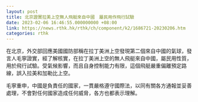 ```yaml
---
layout: post
title: 北京證實拉美上空無人飛艇來自中國　屬民用作飛行試驗
date: 2023-02-06 16:46:55.000000000 +08:00
link: https://news.rthk.hk/rthk/ch/component/k2/1686721-20230206.htm
categories: rthk
---
```


在北京，外交部回應美國國防部稱在拉丁美洲上空發現第二個來自中國的氣球，發言人毛寧證實，經了解核實，在拉丁美洲上空的無人飛艇來自中國，屬民用性質，用於飛行試驗。受氣候影響，而且自身控制能力有限，這個飛艇嚴重偏離預定路線，誤入拉美和加勒比上空。

毛寧重申，中國是負責任的國家，一貫嚴格遵守國際法，以同有關各方通報並妥善處理，不會對任何國家造成任何威脅，各方也都表示理解。
